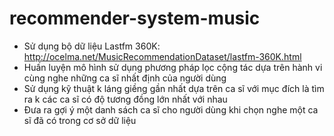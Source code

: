 # recommender-system-music
- Sử dụng bộ dữ liệu Lastfm 360K: http://ocelma.net/MusicRecommendationDataset/lastfm-360K.html
- Huấn luyện mô hình sử dụng phương pháp lọc cộng tác dựa trên hành vi cùng nghe những ca sĩ nhất định của người dùng
- Sử dụng kỹ thuật k láng giềng gần nhất dựa trên ca sĩ với mục đích là tìm ra k các ca sĩ có độ tương đồng lớn nhất với nhau
- Đưa ra gợi ý một danh sách ca sĩ cho người dùng khi chọn nghe một ca sĩ đã có trong cơ sở dữ liệu

